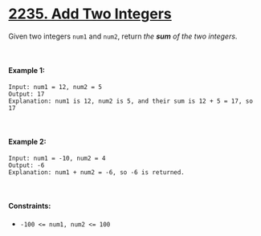 # [2235. Add Two Integers](https://leetcode.com/problems/add-two-integers/)

Given two integers `num1` and  `num2`, return *the **sum** of the two integers*.

<br>

#### Example 1:
```
Input: num1 = 12, num2 = 5
Output: 17
Explanation: num1 is 12, num2 is 5, and their sum is 12 + 5 = 17, so 17
```
<br>

#### Example 2:
```
Input: num1 = -10, num2 = 4
Output: -6
Explanation: num1 + num2 = -6, so -6 is returned.
```
<br>

#### Constraints:
- `-100 <= num1, num2 <= 100`
